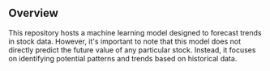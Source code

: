 ## Overview
This repository hosts a machine learning model designed to forecast trends in stock data. However, it's important to note that this model does not directly predict the future value of any particular stock. Instead, it focuses on identifying potential patterns and trends based on historical data.
